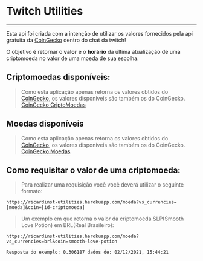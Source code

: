 # Twitch Utilities

***

Esta api foi criada com a intenção de utilizar os valores fornecidos pela api gratuita da [CoinGecko](https://www.coingecko.com/api) dentro do chat da twitch!

O objetivo é retornar o **valor** e o **horário** da última atualização de uma criptomoeda no valor de uma moeda de sua escolha.

## Criptomoedas disponíveis:
    
>Como esta aplicação apenas retorna os valores obtidos do [CoinGecko](https://www.coingecko.com), os valores disponíveis são também os do CoinGecko.
[CoinGecko CriptoMoedas](https://api.coingecko.com/api/v3/coins/list)

## Moedas disponíveis
>Como esta aplicação apenas retorna os valores obtidos do [CoinGecko](https://www.coingecko.com), os valores disponíveis são também os do CoinGecko.
[CoinGecko Moedas](https://api.coingecko.com/api/v3/simple/supported_vs_currencies)

## Como requisitar o valor de uma criptomoeda:

> Para realizar uma requisição você você deverá utilizar o seguinte formato:
```
https://ricardinst-utilities.herokuapp.com/moeda?vs_currencies=[moeda]&coin=[id-criptomoeda]
```

>  Um exemplo em que retorna o valor da criptomoeda SLP(Smooth Love Potion) em BRL(Real Brasileiro):
```
https://ricardinst-utilities.herokuapp.com/moeda?vs_currencies=brl&coin=smooth-love-potion
```
```
Resposta do exemplo: 0.306187 dados de: 02/12/2021, 15:44:21
```
